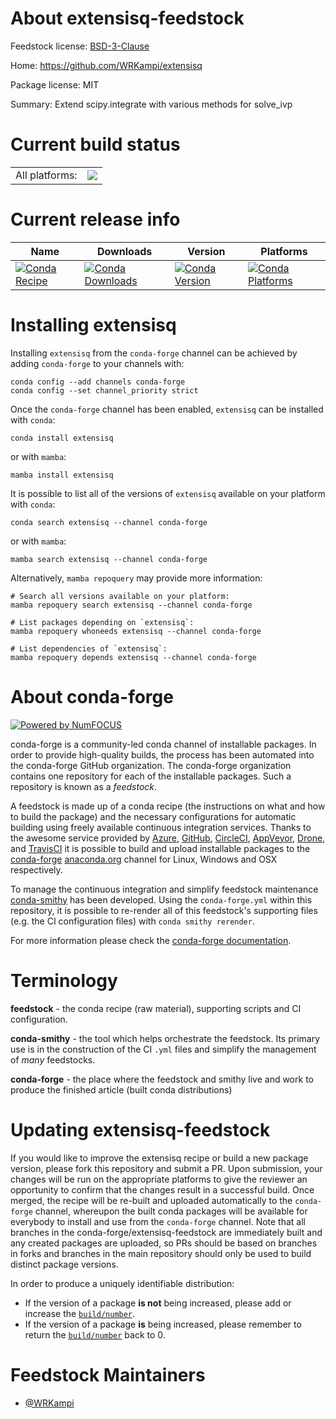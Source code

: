 About extensisq-feedstock
=========================

Feedstock license: [BSD-3-Clause](https://github.com/conda-forge/extensisq-feedstock/blob/main/LICENSE.txt)

Home: https://github.com/WRKampi/extensisq

Package license: MIT

Summary: Extend scipy.integrate with various methods for solve_ivp

Current build status
====================


<table><tr><td>All platforms:</td>
    <td>
      <a href="https://dev.azure.com/conda-forge/feedstock-builds/_build/latest?definitionId=11299&branchName=main">
        <img src="https://dev.azure.com/conda-forge/feedstock-builds/_apis/build/status/extensisq-feedstock?branchName=main">
      </a>
    </td>
  </tr>
</table>

Current release info
====================

| Name | Downloads | Version | Platforms |
| --- | --- | --- | --- |
| [![Conda Recipe](https://img.shields.io/badge/recipe-extensisq-green.svg)](https://anaconda.org/conda-forge/extensisq) | [![Conda Downloads](https://img.shields.io/conda/dn/conda-forge/extensisq.svg)](https://anaconda.org/conda-forge/extensisq) | [![Conda Version](https://img.shields.io/conda/vn/conda-forge/extensisq.svg)](https://anaconda.org/conda-forge/extensisq) | [![Conda Platforms](https://img.shields.io/conda/pn/conda-forge/extensisq.svg)](https://anaconda.org/conda-forge/extensisq) |

Installing extensisq
====================

Installing `extensisq` from the `conda-forge` channel can be achieved by adding `conda-forge` to your channels with:

```
conda config --add channels conda-forge
conda config --set channel_priority strict
```

Once the `conda-forge` channel has been enabled, `extensisq` can be installed with `conda`:

```
conda install extensisq
```

or with `mamba`:

```
mamba install extensisq
```

It is possible to list all of the versions of `extensisq` available on your platform with `conda`:

```
conda search extensisq --channel conda-forge
```

or with `mamba`:

```
mamba search extensisq --channel conda-forge
```

Alternatively, `mamba repoquery` may provide more information:

```
# Search all versions available on your platform:
mamba repoquery search extensisq --channel conda-forge

# List packages depending on `extensisq`:
mamba repoquery whoneeds extensisq --channel conda-forge

# List dependencies of `extensisq`:
mamba repoquery depends extensisq --channel conda-forge
```


About conda-forge
=================

[![Powered by
NumFOCUS](https://img.shields.io/badge/powered%20by-NumFOCUS-orange.svg?style=flat&colorA=E1523D&colorB=007D8A)](https://numfocus.org)

conda-forge is a community-led conda channel of installable packages.
In order to provide high-quality builds, the process has been automated into the
conda-forge GitHub organization. The conda-forge organization contains one repository
for each of the installable packages. Such a repository is known as a *feedstock*.

A feedstock is made up of a conda recipe (the instructions on what and how to build
the package) and the necessary configurations for automatic building using freely
available continuous integration services. Thanks to the awesome service provided by
[Azure](https://azure.microsoft.com/en-us/services/devops/), [GitHub](https://github.com/),
[CircleCI](https://circleci.com/), [AppVeyor](https://www.appveyor.com/),
[Drone](https://cloud.drone.io/welcome), and [TravisCI](https://travis-ci.com/)
it is possible to build and upload installable packages to the
[conda-forge](https://anaconda.org/conda-forge) [anaconda.org](https://anaconda.org/)
channel for Linux, Windows and OSX respectively.

To manage the continuous integration and simplify feedstock maintenance
[conda-smithy](https://github.com/conda-forge/conda-smithy) has been developed.
Using the ``conda-forge.yml`` within this repository, it is possible to re-render all of
this feedstock's supporting files (e.g. the CI configuration files) with ``conda smithy rerender``.

For more information please check the [conda-forge documentation](https://conda-forge.org/docs/).

Terminology
===========

**feedstock** - the conda recipe (raw material), supporting scripts and CI configuration.

**conda-smithy** - the tool which helps orchestrate the feedstock.
                   Its primary use is in the construction of the CI ``.yml`` files
                   and simplify the management of *many* feedstocks.

**conda-forge** - the place where the feedstock and smithy live and work to
                  produce the finished article (built conda distributions)


Updating extensisq-feedstock
============================

If you would like to improve the extensisq recipe or build a new
package version, please fork this repository and submit a PR. Upon submission,
your changes will be run on the appropriate platforms to give the reviewer an
opportunity to confirm that the changes result in a successful build. Once
merged, the recipe will be re-built and uploaded automatically to the
`conda-forge` channel, whereupon the built conda packages will be available for
everybody to install and use from the `conda-forge` channel.
Note that all branches in the conda-forge/extensisq-feedstock are
immediately built and any created packages are uploaded, so PRs should be based
on branches in forks and branches in the main repository should only be used to
build distinct package versions.

In order to produce a uniquely identifiable distribution:
 * If the version of a package **is not** being increased, please add or increase
   the [``build/number``](https://docs.conda.io/projects/conda-build/en/latest/resources/define-metadata.html#build-number-and-string).
 * If the version of a package **is** being increased, please remember to return
   the [``build/number``](https://docs.conda.io/projects/conda-build/en/latest/resources/define-metadata.html#build-number-and-string)
   back to 0.

Feedstock Maintainers
=====================

* [@WRKampi](https://github.com/WRKampi/)

